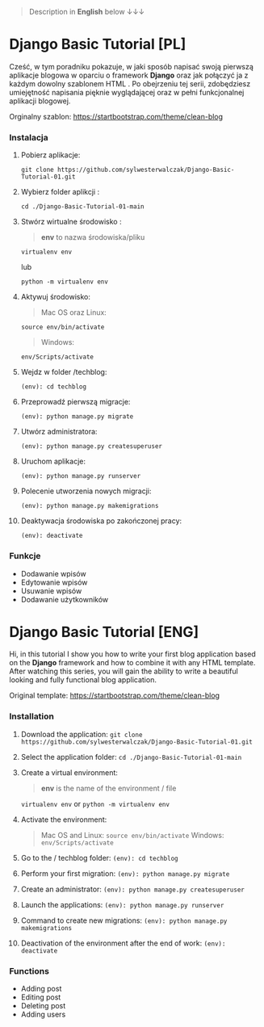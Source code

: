 >Description in **English** below &#8595;&#8595;&#8595;

# Django Basic Tutorial [PL]

Cześć, w tym poradniku pokazuje, w jaki sposób napisać swoją pierwszą aplikacje blogowa  w oparciu o framework **Django** oraz jak połączyć ja z każdym dowolny szablonem HTML . 
Po obejrzeniu tej serii, zdobędziesz umiejętność napisania pięknie wyglądającej oraz w pełni funkcjonalnej aplikacji blogowej.

Orginalny szablon: https://startbootstrap.com/theme/clean-blog


### Instalacja


1. Pobierz aplikacje:
	``` 
	git clone https://github.com/sylwesterwalczak/Django-Basic-Tutorial-01.git
	```
2. Wybierz folder aplikcji :
	```
	cd ./Django-Basic-Tutorial-01-main
	```
3. Stwórz wirtualne środowisko :
	> **env** to nazwa środowiska/pliku
	```
	virtualenv env
	```
	lub 
	```
	python -m virtualenv env
	```
4. Aktywuj środowisko:
	> Mac OS oraz Linux:
	```
	source env/bin/activate
	```
	> Windows:
	```
	env/Scripts/activate
	```
5. Wejdz w folder /techblog:
	```
	(env): cd techblog
	```
6.  Przeprowadź pierwszą migracje:
	```
	(env): python manage.py migrate
	```
7.  Utwórz administratora:
	```
	(env): python manage.py createsuperuser
	```
8.  Uruchom aplikacje:
	```
	(env): python manage.py runserver
	```
8.  Polecenie utworzenia nowych migracji:
	```
	(env): python manage.py makemigrations
	```
9.  Deaktywacja środowiska po zakończonej pracy:
	```
	(env): deactivate
	```


### Funkcje

- Dodawanie wpisów
- Edytowanie wpisów
- Usuwanie wpisów
- Dodawanie użytkowników

  
# Django Basic Tutorial [ENG]

Hi, in this tutorial I show you how to write your first blog application based on the **Django** framework and how to combine it with any HTML template.
After watching this series, you will gain the ability to write a beautiful looking and fully functional blog application.

Original template: https://startbootstrap.com/theme/clean-blog


### Installation


1. Download the application:
``
git clone https://github.com/sylwesterwalczak/Django-Basic-Tutorial-01.git
``
2. Select the application folder:
``
cd ./Django-Basic-Tutorial-01-main
``
3. Create a virtual environment:
	> **env** is the name of the environment / file
 
	``
	virtualenv env
	``
	or
	``
	python -m virtualenv env
	``
4. Activate the environment:
	> Mac OS and Linux:
	``
	source env/bin/activate
	``
	> Windows:
	``
	env/Scripts/activate
	``
5. Go to the / techblog folder:
``
(env): cd techblog
``
6. Perform your first migration:
``
(env): python manage.py migrate
``
7. Create an administrator:
``
(env): python manage.py createsuperuser
``
8. Launch the applications:
``
(env): python manage.py runserver
``
8. Command to create new migrations:
``
(env): python manage.py makemigrations
``
9. Deactivation of the environment after the end of work:
``
(env): deactivate
``


### Functions

- Adding post
- Editing post
- Deleting post
- Adding users
